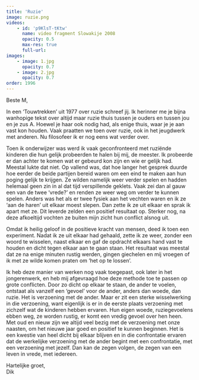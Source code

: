 ```yaml
---
title: 'Ruzie'
image: ruzie.png
videos:
    - id: 'p9KlsT-tKtw'
      name: video fragment Slowakije 2008
      opacity: 0.5
      max-res: true
      full-url: 
images:
    - image: 1.jpg
      opacity: 0.7
    - image: 2.jpg
      opacity: 0.7
order: 1996
---
```


Beste M,

In een ‘Touwtrekken’ uit 1977 over ruzie schreef jij. 
Ik herinner me je bijna wanhopige tekst over altijd maar ruzie thuis tussen je ouders en tussen jou en je zus A. Hoewel je haar ook nodig had, als enige thuis, waar je je aan vast kon houden.
Vaak praatten we toen over ruzie, ook in het jeugdwerk met anderen. Nu filosofeer ik er nog eens wat verder over.

Toen ik onderwijzer was werd ik vaak geconfronteerd met ruziënde kinderen die hun gelijk probeerden te halen bij mij, de meester. Ik probeerde er dan achter te komen wat er gebeurd kon zijn en wie er gelijk had. Meestal lukte dat niet. Op vallend was, dat hoe langer het gesprek duurde hoe eerder de beide partijen bereid waren om een eind te maken aan hun poging gelijk te krijgen. Ze wilden namelijk weer verder spelen en hadden helemaal geen zin in al dat tijd verspillende geklets. Vaak zei dan al gauw een van de twee ‘vrede?’ en renden ze weer weg om verder te kunnen spelen. Anders was het als er twee fysiek aan het vechten waren en ik ze ‘aan de haren’ uit elkaar moest slepen. Dan zette ik ze uit elkaar en sprak ik apart met ze. Dit leverde zelden een positief resultaat op. Sterker nog, na deze afkoeltijd vochten ze buiten mijn zicht hun conflict alsnog uit. 

Omdat ik heilig geloof in  de positieve kracht van mensen, deed ik toen een experiment. Nadat ik ze uit elkaar had gehaald, zette ik ze weer, zonder een woord te wisselen, naast elkaar en gaf de opdracht elkaars hand vast te houden en dicht tegen elkaar aan te gaan staan. Het resultaat was meestal dat ze na enige minuten rustig werden, gingen giechelen en mij vroegen of ik met ze wilde komen praten om ‘het op te lossen’. 

Ik heb deze manier van werken nog vaak toegepast, ook later in het jongerenwerk, en heb mij afgevraagd hoe deze methode toe te passen op grote conflicten. 
Door zo dicht op elkaar te staan, de ander te voelen, ontstaat als vanzelf een ‘gevoel’ voor de ander, anders dan woede, dan ruzie. Het is verzoening met de ander. Maar er zit een sterke wisselwerking in die verzoening, want eigenlijk is er in de eerste plaats verzoening met zichzelf wat de kinderen hebben ervaren. Hun eigen woede, ruziegevoelens ebben weg, ze worden rustig, er komt een vredig gevoel over hen heen. Met oud en nieuw zijn we altijd veel bezig met de verzoening met onze naasten, om het nieuwe jaar goed en positief te kunnen beginnen. Het is een kwestie van heel dicht bij elkaar blijven en in die confrontatie ervaren dat de werkelijke verzoening met de ander begint met een confrontatie, met een verzoening met jezelf. Dan kan de zegen volgen, de zegen van een leven in vrede, met iedereen.

Hartelijke groet,<br/>
Dik 
